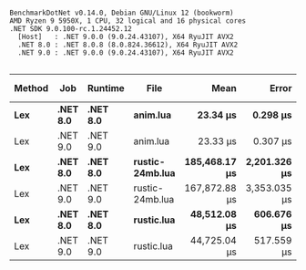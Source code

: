```

BenchmarkDotNet v0.14.0, Debian GNU/Linux 12 (bookworm)
AMD Ryzen 9 5950X, 1 CPU, 32 logical and 16 physical cores
.NET SDK 9.0.100-rc.1.24452.12
  [Host]   : .NET 9.0.0 (9.0.24.43107), X64 RyuJIT AVX2
  .NET 8.0 : .NET 8.0.8 (8.0.824.36612), X64 RyuJIT AVX2
  .NET 9.0 : .NET 9.0.0 (9.0.24.43107), X64 RyuJIT AVX2


```
| Method | Job      | Runtime  | File            | Mean          | Error        | StdDev       | Mean Throughput | Median Throughput | Median        | Gen0      | Gen1      | Gen2      | Allocated    |
|------- |--------- |--------- |---------------- |--------------:|-------------:|-------------:|----------------:|------------------:|--------------:|----------:|----------:|----------:|-------------:|
| **Lex**    | **.NET 8.0** | **.NET 8.0** | **anim.lua**        |      **23.34 μs** |     **0.298 μs** |     **0.279 μs** |     **113.45MiB/s** |       **113.41MiB/s** |      **23.34 μs** |    **1.3123** |         **-** |         **-** |     **43.41 KB** |
| Lex    | .NET 9.0 | .NET 9.0 | anim.lua        |      23.33 μs |     0.307 μs |     0.287 μs |     113.49MiB/s |       112.91MiB/s |      23.45 μs |    0.5493 |         - |         - |     18.97 KB |
| **Lex**    | **.NET 8.0** | **.NET 8.0** | **rustic-24mb.lua** | **185,468.17 μs** | **2,201.326 μs** | **1,951.419 μs** |     **125.88MiB/s** |       **125.60MiB/s** | **185,881.75 μs** | **1333.3333** | **1333.3333** | **1333.3333** | **191210.38 KB** |
| Lex    | .NET 9.0 | .NET 9.0 | rustic-24mb.lua | 167,872.88 μs | 3,353.035 μs | 3,136.431 μs |     139.08MiB/s |       138.91MiB/s | 168,075.42 μs |         - |         - |         - |  92816.09 KB |
| **Lex**    | **.NET 8.0** | **.NET 8.0** | **rustic.lua**      |  **48,512.08 μs** |   **606.676 μs** |   **567.485 μs** |     **120.34MiB/s** |       **120.01MiB/s** |  **48,648.23 μs** |  **636.3636** |  **636.3636** |  **636.3636** |  **47810.68 KB** |
| Lex    | .NET 9.0 | .NET 9.0 | rustic.lua      |  44,725.04 μs |   517.559 μs |   458.803 μs |     130.53MiB/s |       130.71MiB/s |  44,664.64 μs |  250.0000 |  250.0000 |  250.0000 |  23212.19 KB |

